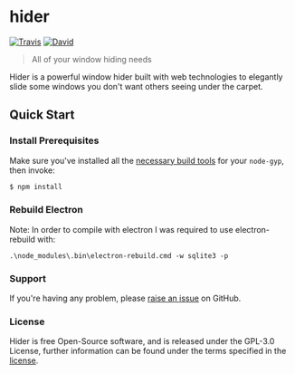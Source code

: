 # hider
[![Travis](https://img.shields.io/travis/MrTimcakes/hider.svg?style=flat-square)](https://travis-ci.org/MrTimcakes/hider)
[![David](https://img.shields.io/david/MrTimcakes/hider.svg?maxAge=2592000&style=flat-square)](https://david-dm.org/MrTimcakes/hider)

>All of your window hiding needs

Hider is a powerful window hider built with web technologies to elegantly slide some windows you don't want others seeing under the carpet.

## Quick Start

### Install Prerequisites

Make sure you've installed all the [necessary build
tools](https://github.com/TooTallNate/node-gyp#installation) for your `node-gyp`, then invoke:

``` bash
$ npm install
```

### Rebuild Electron

Note: In order to compile with electron I was required to use electron-rebuild with:
```
.\node_modules\.bin\electron-rebuild.cmd -w sqlite3 -p
```

### Support

If you're having any problem, please [raise an issue](https://github.com/MrTimcakes/hider/issues/new) on GitHub.

### License

Hider is free Open-Source software, and is released under the GPL-3.0 License, further information can be found under the terms specified in the [license](https://github.com/MrTimcakes/hider/blob/master/LICENSE).

